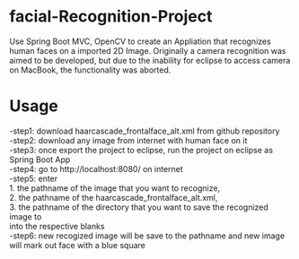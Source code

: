# facial-Recognition-Project
Use Spring Boot MVC, OpenCV to create an Appliation that recognizes human faces on a imported 2D Image. 
Originally a camera recognition was aimed to be developed, but due to the inability for eclipse to access camera on MacBook, the functionality was aborted.

# Usage
-step1: download haarcascade_frontalface_alt.xml from github repository<br />
-step2: download any image from internet with human face on it<br />
-step3: once export the project to eclipse, run the project on eclipse as Spring Boot App<br />
-step4: go to http://localhost:8080/ on internet<br />
-step5: enter <br />1. the pathname of the image that you want to recognize, <br />2. the pathname of the haarcascade_frontalface_alt.xml, <br />
3. the pathname of the directory that you want to save the recognized image to <br /> into the respective blanks<br />
-step6: new recogized image will be save to the pathname and new image will mark out face with a blue square
